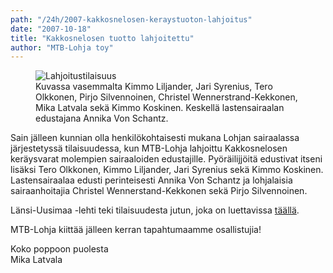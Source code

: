 ```yaml
---
path: "/24h/2007-kakkosnelosen-keraystuoton-lahjoitus"
date: "2007-10-18"
title: "Kakkosnelosen tuotto lahjoitettu"
author: "MTB-Lohja toy"
---
```

<figure>
    <img src="/img/24h-2007-lahjoitus.jpg" alt="Lahjoitustilaisuus" />
    <figcaption>Kuvassa vasemmalta Kimmo Liljander, Jari Syrenius, Tero Olkkonen, Pirjo Silvennoinen, Christel Wennerstrand-Kekkonen, Mika Latvala sekä Kimmo Koskinen. Keskellä lastensairaalan edustajana Annika Von Schantz.</figcaption>
</figure>

Sain jälleen kunnian olla henkilökohtaisesti mukana Lohjan sairaalassa järjestetyssä tilaisuudessa, kun MTB-Lohja lahjoittu Kakkosnelosen keräysvarat molempien sairaaloiden edustajille. Pyöräilijjöitä edustivat itseni lisäksi Tero Olkkonen, Kimmo Liljander, Jari Syrenius sekä Kimmo Koskinen. Lastensairaalaa edusti perinteisesti Annika Von Schantz ja lohjalaisia sairaanhoitajia Christel Wennerstand-Kekkonen sekä Pirjo Silvennoinen.

Länsi-Uusimaa -lehti teki tilaisuudesta jutun, joka on luettavissa [täällä](/img/lu-lahjoitus-2007.pdf).

MTB-Lohja kiittää jälleen kerran tapahtumaamme osallistujia!

Koko poppoon puolesta <br/>
Mika Latvala